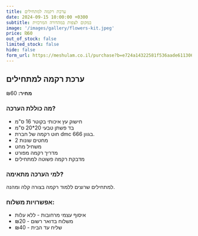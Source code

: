 ```yaml
---
title: ערכת רקמה למתחילים
date: 2024-09-15 10:00:00 +0300
subtitle: במקום לצפות במהדורה המרכזית
image: '/images/gallery/flowers-kit.jpeg'
price: ₪60
out_of_stock: false
limited_stock: false
hide: false
form_url: https://meshulam.co.il/purchase?b=e724a14322581f536aade6113065a9d9
---
```


## ערכת רקמה למתחילים

**מחיר:** ₪60

### מה כוללת הערכה?

- חישוק עץ איכותי בקוטר 16 ס"מ
- בד פשתן טבעי 20*20 ס"מ
- חוט רקמה של חברת dmc בגוון 666.
- 2 מחטים שונות
- משחיל מחט
- מדריך רקמה מפורט
- מדבקת רקמה פשוטה למתחילים

### למי הערכה מתאימה?

למתחילים שרוצים ללמוד רקמה בצורה קלה ומהנה.

### אפשרויות משלוח:

- איסוף עצמי מרחובות - ללא עלות
- משלוח בדואר רשום - ₪20
- שליח עד הבית - ₪40 
